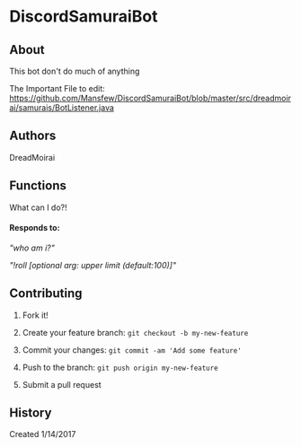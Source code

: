 
# DiscordSamuraiBot

## About

This bot don't do much of anything

The Important File to edit:
https://github.com/Mansfew/DiscordSamuraiBot/blob/master/src/dreadmoirai/samurais/BotListener.java

## Authors

DreadMoirai

## Functions

What can I do?!
#### Responds to:
<i>"who am i?"</i>

<i>"!roll [optional arg: upper limit (default:100)]"</i>

## Contributing

1. Fork it!

2. Create your feature branch: `git checkout -b my-new-feature`

3. Commit your changes: `git commit -am 'Add some feature'`

4. Push to the branch: `git push origin my-new-feature`

5. Submit a pull request


## History

Created 1/14/2017
